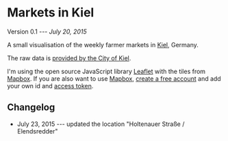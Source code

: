 # Markets in Kiel

Version 0.1 --- *July 20, 2015*

A small visualisation of the weekly farmer markets in [Kiel](https://de.wikipedia.org/wiki/Kiel), Germany.

The raw data is [provided by the City of Kiel](https://www.kiel.de/touristik/maerkte/wochenmarkt.php).

I'm using the open source JavaScript library [Leaflet](http://leafletjs.com/) with the tiles from [Mapbox](https://www.mapbox.com/). If you are also want to use [Mapbox](https://www.mapbox.com/), [create a free account](https://www.mapbox.com/pricing/) and add your own id and [access token](https://www.mapbox.com/developers/api/#access-tokens).

## Changelog

* July 23, 2015 --- updated the location "Holtenauer Straße / Elendsredder"
